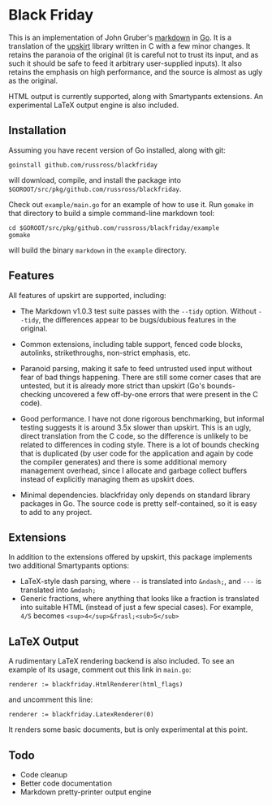 Black Friday
============

This is an implementation of John Gruber's [markdown][1] in [Go][2].
It is a translation of the [upskirt][3] library written in C with a
few minor changes. It retains the paranoia of the original (it is
careful not to trust its input, and as such it should be safe to
feed it arbitrary user-supplied inputs). It also retains the
emphasis on high performance, and the source is almost as ugly as
the original.

HTML output is currently supported, along with Smartypants
extensions. An experimental LaTeX output engine is also included.


Installation
------------

Assuming you have recent version of Go installed, along with git:

    goinstall github.com/russross/blackfriday

will download, compile, and install the package into
`$GOROOT/src/pkg/github.com/russross/blackfriday`.

Check out `example/main.go` for an example of how to use it. Run
`gomake` in that directory to build a simple command-line markdown
tool:

    cd $GOROOT/src/pkg/github.com/russross/blackfriday/example
    gomake

will build the binary `markdown` in the `example` directory.


Features
--------

All features of upskirt are supported, including:

*   The Markdown v1.0.3 test suite passes with the `--tidy` option.
    Without `--tidy`, the differences appear to be bugs/dubious
    features in the original.

*   Common extensions, including table support, fenced code blocks,
    autolinks, strikethroughs, non-strict emphasis, etc.

*   Paranoid parsing, making it safe to feed untrusted used input
    without fear of bad things happening. There are still some
    corner cases that are untested, but it is already more strict
    than upskirt (Go's bounds-checking uncovered a few off-by-one
    errors that were present in the C code).

*   Good performance. I have not done rigorous benchmarking, but
    informal testing suggests it is around 3.5x slower than upskirt.
    This is an ugly, direct translation from the C code, so
    the difference is unlikely to be related to differences in
    coding style. There is a lot of bounds checking that is
    duplicated (by user code for the application and again by code
    the compiler generates) and there is some additional memory
    management overhead, since I allocate and garbage collect
    buffers instead of explicitly managing them as upskirt does.

*   Minimal dependencies. blackfriday only depends on standard
    library packages in Go. The source code is pretty
    self-contained, so it is easy to add to any project.


Extensions
----------

In addition to the extensions offered by upskirt, this package
implements two additional Smartypants options:

*   LaTeX-style dash parsing, where `--` is translated into
    `&ndash;`, and `---` is translated into `&mdash;`
*   Generic fractions, where anything that looks like a fraction
    is translated into suitable HTML (instead of just a few special
    cases). For example, `4/5` becomes `<sup>4</sup>&frasl;<sub>5</sub>`


LaTeX Output
------------

A rudimentary LaTeX rendering backend is also included. To see an
example of its usage, comment out this link in `main.go`:

    renderer := blackfriday.HtmlRenderer(html_flags)

and uncomment this line:

    renderer := blackfriday.LatexRenderer(0)

It renders some basic documents, but is only experimental at this point.


Todo
----

*   Code cleanup
*   Better code documentation
*   Markdown pretty-printer output engine


   [1]: http://daringfireball.net/projects/markdown/ "Markdown"
   [2]: http://golang.org/ "Go Language"
   [3]: http://github.com/tanoku/upskirt "Upskirt"
